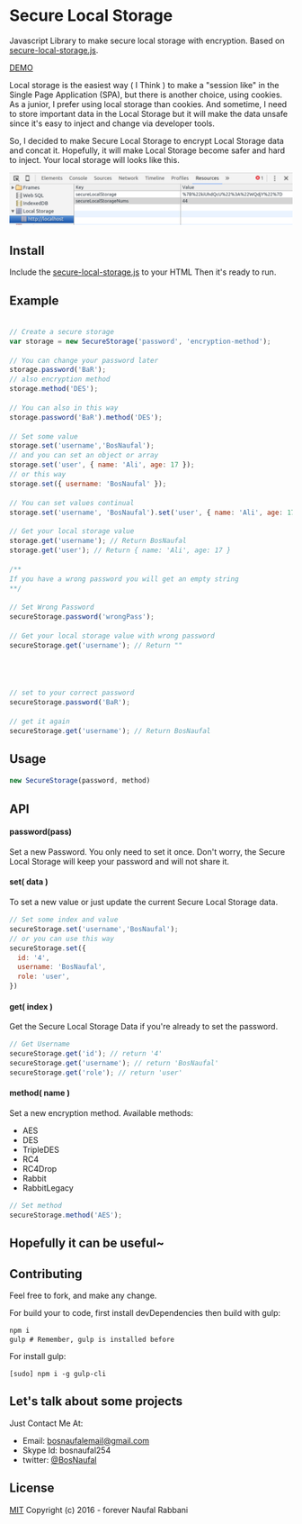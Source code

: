 # Secure Local Storage
Javascript Library to make secure local storage with encryption. Based on [secure-local-storage.js](https://github.com/BosNaufal/secure-string-js).

[DEMO](https://rawgit.com/BosNaufal/secure-local-storage/master/index.html)


Local storage is the easiest way ( I Think ) to make a "session like" in the Single Page Application (SPA), but there is another choice, using cookies. As a junior, I prefer using local storage than cookies. And sometime, I need to store important data in the Local Storage but it will make the data unsafe since it's easy to inject and change via developer tools.

So, I decided to make Secure Local Storage to encrypt Local Storage data and concat it. Hopefully, it will make Local Storage become safer and hard to inject. Your local storage will looks like this.


<img src="./secure-local-storage.png" alt="Secure Local Storage | By Bos Naufal"/>


## Install
Include the [secure-local-storage.js](./build/secure-local-storage.min.js) to your HTML Then it's ready to run.

## Example
```javascript

// Create a secure storage
var storage = new SecureStorage('password', 'encryption-method');

// You can change your password later
storage.password('BaR');
// also encryption method
storage.method('DES');

// You can also in this way
storage.password('BaR').method('DES');

// Set some value
storage.set('username','BosNaufal');
// and you can set an object or array
storage.set('user', { name: 'Ali', age: 17 });
// or this way
storage.set({ username: 'BosNaufal' });

// You can set values continual
storage.set('username', 'BosNaufal').set('user', { name: 'Ali', age: 17 });

// Get your local storage value
storage.get('username'); // Return BosNaufal
storage.get('user'); // Return { name: 'Ali', age: 17 }

/**
If you have a wrong password you will get an empty string
**/

// Set Wrong Password
secureStorage.password('wrongPass');

// Get your local storage value with wrong password
secureStorage.get('username'); // Return ""




// set to your correct password
secureStorage.password('BaR');

// get it again
secureStorage.get('username'); // Return BosNaufal
```

## Usage

```javascript
new SecureStorage(password, method)
```

## API

#### password(pass)
Set a new Password. You only need to set it once. Don't worry, the Secure Local Storage will keep your password and will not share it.

#### set( data )
To set a new value or just update the current Secure Local Storage data.

```javascript
// Set some index and value
secureStorage.set('username','BosNaufal');
// or you can use this way
secureStorage.set({
  id: '4',
  username: 'BosNaufal',
  role: 'user',
})
```

#### get( index )
Get the Secure Local Storage Data if you're already to set the password.
```javascript
// Get Username
secureStorage.get('id'); // return '4'
secureStorage.get('username'); // return 'BosNaufal'
secureStorage.get('role'); // return 'user'
```

#### method( name )
Set a new encryption method.
Available methods:
* AES
* DES
* TripleDES
* RC4
* RC4Drop
* Rabbit
* RabbitLegacy

```javascript
// Set method
secureStorage.method('AES');
```

## Hopefully it can be useful~

## Contributing

Feel free to fork, and make any change.

For build your to code, first install devDependencies then build with gulp:

```shell
npm i
gulp # Remember, gulp is installed before
```

For install gulp:

```
[sudo] npm i -g gulp-cli
```

## Let's talk about some projects
Just Contact Me At:
- Email: [bosnaufalemail@gmail.com](mailto:bosnaufalemail@gmail.com)
- Skype Id: bosnaufal254
- twitter: [@BosNaufal](https://twitter.com/BosNaufal)

## License
[MIT](http://opensource.org/licenses/MIT)
Copyright (c) 2016 - forever Naufal Rabbani
